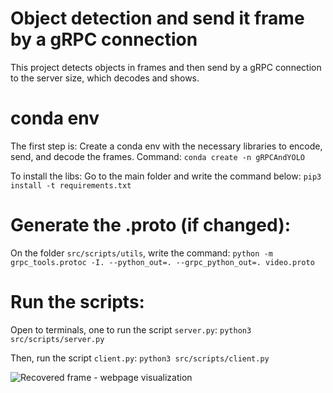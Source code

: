 # Object detection and send it frame by a gRPC connection

This project detects objects in frames and then send by a gRPC connection to the server size, which decodes and shows.
# conda env 
The first step is: Create a conda env with the necessary libraries to encode, send, and decode the frames.
Command: `conda create -n gRPCAndYOLO`

To install the libs:
Go to the main folder and write the command below:
`pip3 install -t requirements.txt`

# Generate the .proto (if changed):
On the folder `src/scripts/utils`, write the command:
`python -m grpc_tools.protoc -I. --python_out=. --grpc_python_out=. video.proto`

# Run the scripts:
Open to terminals, one to run the script `server.py`:
`python3 src/scripts/server.py`

Then, run the script `client.py`:
`python3 src/scripts/client.py`

![Recovered frame - webpage visualization](https://github.com/wyctorfogos/object-detect-in-frame-and-tranfering-by-grpc-connection/blob/websocket/images/webpage-with-object-detection-stream.png)
